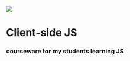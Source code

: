 ![](https://raw.githubusercontent.com/garevna/js-samples/gh-pages/images/js_cup_1.png)

# Client-side JS

### courseware for my students learning JS
